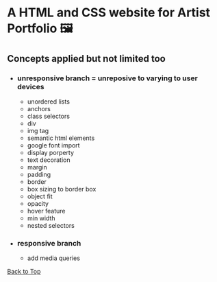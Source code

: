 <a name="custom_anchor_name"></a>

# A HTML and CSS website for Artist Portfolio :framed_picture:

## Concepts applied but not limited too

- ### unresponsive branch = unreposive to varying to user devices
  - unordered lists
  - anchors
  - class selectors
  - div
  - img tag
  - semantic html elements 
  - google font import
  - display porperty 
  - text decoration
  - margin
  - padding
  - border
  - box sizing to border box
  - object fit 
  - opacity 
  - hover feature
  - min width
  - nested selectors 
- ### responsive branch
  - add media queries
  

[Back to Top](#custom_anchor_name)
